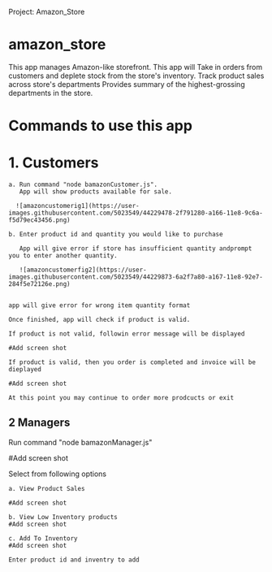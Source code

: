 Project: Amazon_Store

#  amazon_store
 This app manages  Amazon-like storefront.
 This app will 
 Take in orders from customers and deplete stock from the store's inventory. 
 Track product sales across store's departments
 Provides summary of the highest-grossing departments in the store.

# Commands to use this app
# 1.   Customers
    
    a. Run command "node bamazonCustomer.js".
       App will show products available for sale.
    
      ![amazoncustomerig1](https://user-images.githubusercontent.com/5023549/44229478-2f791280-a166-11e8-9c6a-f5d79ec43456.png)

    b. Enter product id and quantity you would like to purchase
       
       App will give error if store has insufficient quantity andprompt you to enter another quantity.
       
       ![amazoncustomerfig2](https://user-images.githubusercontent.com/5023549/44229873-6a2f7a80-a167-11e8-92e7-284f5e72126e.png)


    app will give error for wrong item quantity format

    Once finished, app will check if product is valid.

    If product is not valid, followin error message will be displayed

    #Add screen shot

    If product is valid, then you order is completed and invoice will be dieplayed

    #Add screen shot

    At this point you may continue to order more prodcucts or exit 

2 Managers
  --------
Run command "node bamazonManager.js"

#Add screen shot

Select from following options

    a. View Product Sales

    #Add screen shot

    b. View Low Inventory products
    #Add screen shot

    c. Add To Inventory
    #Add screen shot

    Enter product id and inventry to add




